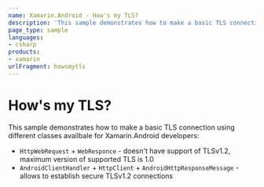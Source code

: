 ```yaml
---
name: Xamarin.Android - How's my TLS?
description: 'This sample demonstrates how to make a basic TLS connection using different classes availbale for Xamarin.Android developers: HttpWebRequest +...'
page_type: sample
languages:
- csharp
products:
- xamarin
urlFragment: howsmytls
---
```

# How's my TLS?

This sample demonstrates how to make a basic TLS connection using different classes availbale for Xamarin.Android developers:
* `HttpWebRequest` + `WebResponce`  - doesn't have support of TLSv1.2, maximum  version of supported TLS is 1.0
* `AndroidClientHandler` + `HttpClient` + `AndroidHttpResponseMessage`  - allows to establish secure TLSv1.2 connections
